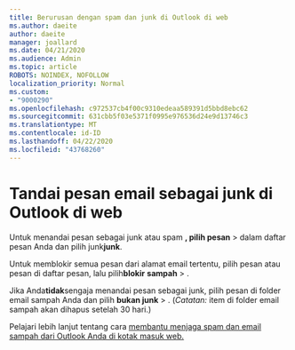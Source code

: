 ```yaml
---
title: Berurusan dengan spam dan junk di Outlook di web
ms.author: daeite
author: daeite
manager: joallard
ms.date: 04/21/2020
ms.audience: Admin
ms.topic: article
ROBOTS: NOINDEX, NOFOLLOW
localization_priority: Normal
ms.custom:
- "9000290"
ms.openlocfilehash: c972537cb4f00c9310edeaa589391d5bbd8ebc62
ms.sourcegitcommit: 631cbb5f03e5371f0995e976536d24e9d13746c3
ms.translationtype: MT
ms.contentlocale: id-ID
ms.lasthandoff: 04/22/2020
ms.locfileid: "43768260"
---
```

# <a name="mark-email-messages-as-junk-in-outlook-on-the-web"></a>Tandai pesan email sebagai junk di Outlook di web

Untuk menandai pesan sebagai junk atau spam **, pilih pesan** > dalam daftar pesan Anda dan pilih junk**junk**.

Untuk memblokir semua pesan dari alamat email tertentu, pilih pesan atau pesan di daftar pesan, lalu pilih**blokir** **sampah** > .

Jika Anda**tidak**sengaja menandai pesan sebagai junk, pilih pesan di folder email sampah Anda dan pilih **bukan junk** > . (*Catatan:* item di folder email sampah akan dihapus setelah 30 hari.)

Pelajari lebih lanjut tentang cara [membantu menjaga spam dan email sampah dari Outlook Anda di kotak masuk web.](https://support.office.com/article/db786e79-54e2-40cc-904f-d89d57b7f41d)
